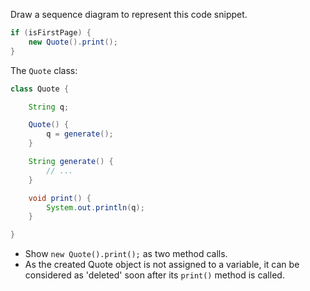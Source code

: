 <panel header="{{ icon_Q }} Draw Sequence Diagram for printing a quote">

Draw a sequence diagram to represent this code snippet.

```java
if (isFirstPage) {
    new Quote().print();
}
```

The `Quote` class:
```java
class Quote {

    String q;

    Quote() {
        q = generate();
    }

    String generate() {
        // ...
    }

    void print() {
        System.out.println(q);
    }

}
```

<panel type="seamless" header="Hint" minimized>

* Show `new Quote().print();` as two method calls.
* As the created Quote object is not assigned to a variable, it can be considered as 'deleted' soon after its `print()` method is called.

</panel>
</panel>

